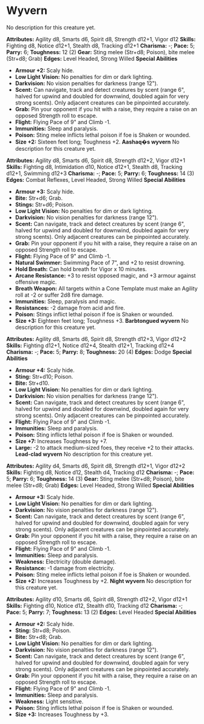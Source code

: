 # Wyvern

No description for this creature yet.

**Attributes:** Agility d8, Smarts d6, Spirit d8, Strength d12+1, Vigor
d12
**Skills:** Fighting d8, Notice d12+1, Stealth d8, Tracking d12+1
**Charisma:** -; **Pace:** 5; **Parry:** 6; **Toughness:** 12 (2)
**Gear:** Sting melee (Str+d8; Poison), bite melee (Str+d8; Grab)
**Edges:** Level Headed, Strong Willed
**Special Abilities**

- **Armour +2:** Scaly hide.
- **Low Light Vision:** No penalties for dim or dark lighting.
- **Darkvision:** No vision penalties for darkness (range 12").
- **Scent:** Can navigate, track and detect creatures by scent (range
6", halved for upwind and doubled for downwind, doubled again for very
strong scents). Only adjacent creatures can be pinpointed accurately.
- **Grab:** Pin your opponent if you hit with a raise, they require a
raise on an opposed Strength roll to escape.
- **Flight:** Flying Pace of 9" and Climb -1.
- **Immunities:** Sleep and paralysis.
- **Poison:** Sting melee inflicts lethal poison if foe is Shaken or
wounded.
- **Size +2:** Sixteen feet long; Toughness +2.
**Aashaq�s wyvern**
No description for this creature yet.

**Attributes:** Agility d8, Smarts d6, Spirit d8, Strength d12+2, Vigor
d12+1
**Skills:** Fighting d8, Intimidation d10, Notice d12+1, Stealth d8,
Tracking d12+1, Swimming d12+3
**Charisma:** -; **Pace:** 5; **Parry:** 6; **Toughness:** 14 (3)
**Edges:** Combat Reflexes, Level Headed, Strong Willed
**Special Abilities**

- **Armour +3:** Scaly hide.
- **Bite:** Str+d6; Grab.
- **Stings:** Str+d6; Poison.
- **Low Light Vision:** No penalties for dim or dark lighting.
- **Darkvision:** No vision penalties for darkness (range 12").
- **Scent:** Can navigate, track and detect creatures by scent (range
6", halved for upwind and doubled for downwind, doubled again for very
strong scents). Only adjacent creatures can be pinpointed accurately.
- **Grab:** Pin your opponent if you hit with a raise, they require a
raise on an opposed Strength roll to escape.
- **Flight:** Flying Pace of 9" and Climb -1.
- **Natural Swimmer:** Swimming Pace of 7", and +2 to resist drowning.
- **Hold Breath:** Can hold breath for Vigor x 10 minutes.
- **Arcane Resistance:** +3 to resist opposed magic, and +3 armour
against offensive magic.
- **Breath Weapon:** All targets within a Cone Template must make an
Agility roll at -2 or suffer 2d8 fire damage.
- **Immunities:** Sleep, paralysis and magic.
- **Resistances:** -2 damage from acid and fire.
- **Poison:** Stings inflict lethal poison if foe is Shaken or wounded.
- **Size +3:** Eighteen feet long; Toughness +3.
**Barbtongued wyvern**
No description for this creature yet.

**Attributes:** Agility d8, Smarts d6, Spirit d8, Strength d12+3, Vigor
d12+2
**Skills:** Fighting d12+1, Notice d12+4, Stealth d12+1, Tracking d12+4
**Charisma:** -; **Pace:** 5; **Parry:** 8; **Toughness:** 20 (4)
**Edges:** Dodge
**Special Abilities**

- **Armour +4:** Scaly hide.
- **Sting:** Str+d10; Poison.
- **Bite:** Str+d10.
- **Low Light Vision:** No penalties for dim or dark lighting.
- **Darkvision:** No vision penalties for darkness (range 12").
- **Scent:** Can navigate, track and detect creatures by scent (range
6", halved for upwind and doubled for downwind, doubled again for very
strong scents). Only adjacent creatures can be pinpointed accurately.
- **Flight:** Flying Pace of 9" and Climb -1.
- **Immunities:** Sleep and paralysis.
- **Poison:** Sting inflicts lethal poison if foe is Shaken or wounded.
- **Size +7:** Increases Toughness by +7.
- **Large:** -2 to attack medium-sized foes, they receive +2 to their
attacks.
**Lead-clad wyvern**
No description for this creature yet.

**Attributes:** Agility d4, Smarts d6, Spirit d8, Strength d12+1, Vigor
d12+2
**Skills:** Fighting d8, Notice d12, Stealth d4, Tracking d12
**Charisma:** -; **Pace:** 5; **Parry:** 6; **Toughness:** 14 (3)
**Gear:** Sting melee (Str+d8; Poison), bite melee (Str+d8; Grab)
**Edges:** Level Headed, Strong Willed
**Special Abilities**

- **Armour +3:** Scaly hide.
- **Low Light Vision:** No penalties for dim or dark lighting.
- **Darkvision:** No vision penalties for darkness (range 12").
- **Scent:** Can navigate, track and detect creatures by scent (range
6", halved for upwind and doubled for downwind, doubled again for very
strong scents). Only adjacent creatures can be pinpointed accurately.
- **Grab:** Pin your opponent if you hit with a raise, they require a
raise on an opposed Strength roll to escape.
- **Flight:** Flying Pace of 9" and Climb -1.
- **Immunities:** Sleep and paralysis.
- **Weakness:** Electricity (double damage).
- **Resistance:** -1 damage from electricity.
- **Poison:** Sting melee inflicts lethal poison if foe is Shaken or
wounded.
- **Size +2:** Increases Toughness by +2.
**Night wyvern**
No description for this creature yet.

**Attributes:** Agility d10, Smarts d6, Spirit d8, Strength d12+2, Vigor
d12+1
**Skills:** Fighting d10, Notice d12, Stealth d10, Tracking d12
**Charisma:** -; **Pace:** 5; **Parry:** 7; **Toughness:** 13 (2)
**Edges:** Level Headed
**Special Abilities**

- **Armour +2:** Scaly hide.
- **Sting:** Str+d8; Poison.
- **Bite:** Str+d8; Grab.
- **Low Light Vision:** No penalties for dim or dark lighting.
- **Darkvision:** No vision penalties for darkness (range 12").
- **Scent:** Can navigate, track and detect creatures by scent (range
6", halved for upwind and doubled for downwind, doubled again for very
strong scents). Only adjacent creatures can be pinpointed accurately.
- **Grab:** Pin your opponent if you hit with a raise, they require a
raise on an opposed Strength roll to escape.
- **Flight:** Flying Pace of 9" and Climb -1.
- **Immunities:** Sleep and paralysis.
- **Weakness:** Light sensitive.
- **Poison:** Sting inflicts lethal poison if foe is Shaken or wounded.
- **Size +3:** Increases Toughness by +3.
